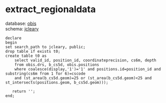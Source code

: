 # extract_regionaldata
database: [obis](../)  
schema: [jcleary](jcleary)  

    
    declare
    begin
    set search_path to jcleary, public;
    drop table if exists t0;
    create table t0 as 
    	select valid_id, position_id, coordinateprecision, cs6m, depth 
    	from obis.drs, b_cs5d, obis.positions
    	where coalesce(display,'1')='1' and positions.id=position_id and substring(cs6m from 1 for 6)=cscode
    	and (st_area(b_cs5d.geom)=25 or (st_area(b_cs5d.geom)<25 and st_intersects(positions.geom, b_cs5d.geom)));
    
       return '';
    end;
    
